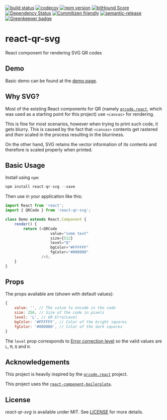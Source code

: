 [![build status](https://secure.travis-ci.org/no23reason/react-qr-svg.svg)](http://travis-ci.org/no23reason/react-qr-svg)
[![codecov](https://codecov.io/gh/no23reason/react-qr-svg/branch/master/graph/badge.svg)](https://codecov.io/gh/no23reason/react-qr-svg)
[![npm version](https://img.shields.io/npm/v/react-qr-svg.svg)](https://www.npmjs.com/package/react-qr-svg)
[![bitHound Score](https://www.bithound.io/github/no23reason/react-qr-svg/badges/score.svg)](https://www.bithound.io/github/no23reason/react-qr-svg)
[![Dependency Status](https://david-dm.org/no23reason/react-qr-svg.svg)](https://david-dm.org/no23reason/react-qr-svg)
[![Commitizen friendly](https://img.shields.io/badge/commitizen-friendly-brightgreen.svg)](http://commitizen.github.io/cz-cli/)
[![semantic-release](https://img.shields.io/badge/%20%20%F0%9F%93%A6%F0%9F%9A%80-semantic--release-e10079.svg)](https://github.com/semantic-release/semantic-release)
[![Greenkeeper badge](https://badges.greenkeeper.io/no23reason/react-qr-svg.svg)](https://greenkeeper.io/)

# react-qr-svg
React component for rendering SVG QR codes

## Demo
Basic demo can be found at the [demo page](https://no23reason.github.io/react-qr-svg/).

## Why SVG?
Most of the existing React components for QR (namely [`qrcode.react`](https://github.com/zpao/qrcode.react), which was used as a starting point for this project) use `<canvas>` for rendering.

This is fine for most scenarios, however when trying to print such code, it gets blurry. This is caused by the fact that `<canvas>` contents get rastered and *then* scaled in the process resulting in the blurriness.

On the other hand, SVG retains the vector information of its contents and therefore is scaled properly when printed.

## Basic Usage

Install using `npm`:
```js
npm install react-qr-svg --save
```

Then use in your application like this:

```js
import React from 'react';
import { QRCode } from 'react-qr-svg';

class Demo extends React.Component {
    render() {
        return (<QRCode
                    value="some text"
                    size={512}
                    level="Q"
                    bgColor="#FFFFFF"
                    fgColor="#000000"
                />);
    }
}
```

## Props
The props available are (shown with default values):
```js
{
    value: '', // The value to encode in the code
    size: 256, // Size of the code in pixels
    level: 'L', // QR ErrorLevel
    bgColor: '#FFFFFF', // Color of the bright squares
    fgColor: '#000000', // Color of the dark squares
}
```

The `level` prop corresponds to [Error correction level](https://en.wikipedia.org/wiki/QR_code#Error_correction) so the valid values are `L`, `M`, `Q` and `H`.

## Acknowledgements
This project is heavily inspired by the [`qrcode.react`](https://github.com/zpao/qrcode.react) project.

This project uses the [`react-component-boilerplate`](https://github.com/survivejs/react-component-boilerplate).

## License

*react-qr-svg* is available under MIT. See [LICENSE](https://github.com/no23reason/react-qr-svg/tree/master/LICENSE) for more details.
